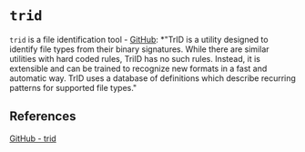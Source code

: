 # `trid`


`trid` is a file identification tool - [GitHub](https://github.com/dubfr33/trid): *"TrID is a utility designed to identify file types from their binary signatures. While there are similar utilities with hard coded rules, TriID has no such rules. Instead, it is extensible and can be trained to recognize new formats in a fast and automatic way. TrID uses a database of definitions which describe recurring patterns
for supported file types."

## References

[GitHub - trid](https://github.com/dubfr33/trid)